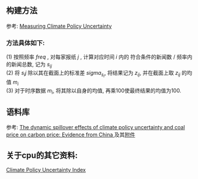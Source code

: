 ## 构建方法
参考:  [Measuring Climate Policy Uncertainty](https://github.com/HaoningChen/ClimatePolicyUncertainty/blob/main/ref/Measuring%20Climate%20Policy%20Uncertainty.pdf)  
### 方法具体如下:  
(1) 按照频率 $freq$ , 对每家报纸 $j$ , 计算对应时间 $i$ 内的 符合条件的新闻数 / 频率内的新闻总数, 记为 $s_{ij}$  
(2) 将 $s_ij$ 除以其在截面上的标准差 $sigma_{s_i}$, 将结果记为 $z_{ij}$, 并在截面上取 $z_{ij}$ 的均值 $m_i$  
(3) 对于时序数据 $m_i$, 将其除以自身的均值, 再乘100使最终结果的均值为100.  

## 语料库
参考:  [The dynamic spillover effects of climate policy uncertainty and coal price on carbon price: Evidence from China ](https://github.com/HaoningChen/ClimatePolicyUncertainty/blob/main/ref/The%20dynamic%20spillover%20effects%20of%20climate%20policy%20uncertainty%20and%20coal%20price%20on%20carbon%20price-Evidence%20from%20China.pdf)及其[附件](https://github.com/HaoningChen/ClimatePolicyUncertainty/blob/main/ref/The%20dynamic%20spillover%20effects%20of%20climate%20policy%20uncertainty%20and%20coal%20price%20on%20carbon%20price-Evidence%20from%20China-%E9%99%84%E5%BD%95.docx)

## 关于cpu的其它资料:  
[Climate Policy Uncertainty Index](http://www.policyuncertainty.com/climate_uncertainty.html)  
